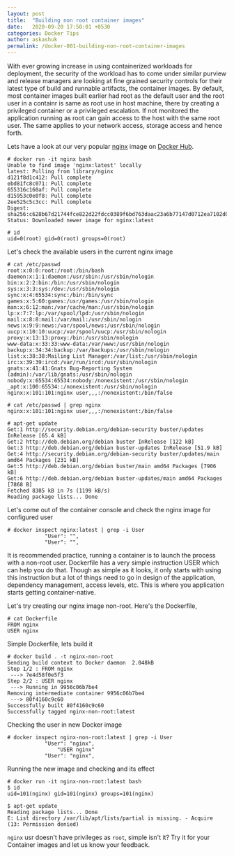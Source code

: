```yaml
---
layout: post
title:  "Building non root container images"
date:   2020-09-20 17:50:01 +0530
categories: Docker Tips
author: askashuk
permalink: /docker-001-building-non-root-container-images
---
```

With ever growing increase in using containerized workloads for deployment, the security of the workload has to come under similar purview and release managers are looking at fine grained security controls for their latest type of build and runnable artifacts, the container images. By default, most container images built earlier had root as the default user and the root user in a containr is same as root use in host machine, there by creating a privileged container or a privileged escalation. If not monitored the application running as root can gain access to the host with the same root user. The same applies to your network access, storage access and hence forth.

Lets have a look at our very popular [nginx][2] image on [Docker Hub][1].

```
# docker run -it nginx bash
Unable to find image 'nginx:latest' locally
latest: Pulling from library/nginx
d121f8d1c412: Pull complete
ebd81fc8c071: Pull complete
655316c160af: Pull complete
d15953c0e0f8: Pull complete
2ee525c5c3cc: Pull complete
Digest: sha256:c628b67d21744fce822d22fdcc0389f6bd763daac23a6b77147d0712ea7102d0
Status: Downloaded newer image for nginx:latest

# id
uid=0(root) gid=0(root) groups=0(root)
```
Let's check the available users in the current nginx image
```
# cat /etc/passwd
root:x:0:0:root:/root:/bin/bash
daemon:x:1:1:daemon:/usr/sbin:/usr/sbin/nologin
bin:x:2:2:bin:/bin:/usr/sbin/nologin
sys:x:3:3:sys:/dev:/usr/sbin/nologin
sync:x:4:65534:sync:/bin:/bin/sync
games:x:5:60:games:/usr/games:/usr/sbin/nologin
man:x:6:12:man:/var/cache/man:/usr/sbin/nologin
lp:x:7:7:lp:/var/spool/lpd:/usr/sbin/nologin
mail:x:8:8:mail:/var/mail:/usr/sbin/nologin
news:x:9:9:news:/var/spool/news:/usr/sbin/nologin
uucp:x:10:10:uucp:/var/spool/uucp:/usr/sbin/nologin
proxy:x:13:13:proxy:/bin:/usr/sbin/nologin
www-data:x:33:33:www-data:/var/www:/usr/sbin/nologin
backup:x:34:34:backup:/var/backups:/usr/sbin/nologin
list:x:38:38:Mailing List Manager:/var/list:/usr/sbin/nologin
irc:x:39:39:ircd:/var/run/ircd:/usr/sbin/nologin
gnats:x:41:41:Gnats Bug-Reporting System (admin):/var/lib/gnats:/usr/sbin/nologin
nobody:x:65534:65534:nobody:/nonexistent:/usr/sbin/nologin
_apt:x:100:65534::/nonexistent:/usr/sbin/nologin
nginx:x:101:101:nginx user,,,:/nonexistent:/bin/false

# cat /etc/passwd | grep nginx
nginx:x:101:101:nginx user,,,:/nonexistent:/bin/false

# apt-get update
Get:1 http://security.debian.org/debian-security buster/updates InRelease [65.4 kB]
Get:2 http://deb.debian.org/debian buster InRelease [122 kB]
Get:3 http://deb.debian.org/debian buster-updates InRelease [51.9 kB]
Get:4 http://security.debian.org/debian-security buster/updates/main amd64 Packages [231 kB]
Get:5 http://deb.debian.org/debian buster/main amd64 Packages [7906 kB]
Get:6 http://deb.debian.org/debian buster-updates/main amd64 Packages [7868 B]
Fetched 8385 kB in 7s (1199 kB/s)
Reading package lists... Done
```

Let's come out of the container console and check the nginx image for configured user
```
# docker inspect nginx:latest | grep -i User
            "User": "",
            "User": "",
```


It is recommended practice, running a container is to launch the process with a non-root user. Dockerfile has a very simple instruction USER which can help you do that. Though as simple as it looks, it only starts with using this instruction but a lot of things need to go in design of the application,  dependency management, access levels, etc. This is where you application starts getting container-native.

Let's try creating our nginx image non-root. Here's the Dockerfile,

```
# cat Dockerfile
FROM nginx
USER nginx
```
Simple Dockerfile, lets build it
```
# docker build . -t nginx-non-root
Sending build context to Docker daemon  2.048kB
Step 1/2 : FROM nginx
 ---> 7e4d58f0e5f3
Step 2/2 : USER nginx
 ---> Running in 9956c06b7be4
Removing intermediate container 9956c06b7be4
 ---> 80f4160c9c60
Successfully built 80f4160c9c60
Successfully tagged nginx-non-root:latest
```
Checking the user in new Docker image

```
# docker inspect nginx-non-root:latest | grep -i User
            "User": "nginx",
                "USER nginx"
            "User": "nginx",
```
Running the new image and checking and its effect
```
# docker run -it nginx-non-root:latest bash
$ id
uid=101(nginx) gid=101(nginx) groups=101(nginx)

$ apt-get update
Reading package lists... Done
E: List directory /var/lib/apt/lists/partial is missing. - Acquire (13: Permission denied)
```

`nginx` usr doesn't have privileges as `root`, simple isn't it? Try it for your Container images and let us know your feedback.

[1]: https://hub.docker.com/
[2]: https://hub.docker.com/_/nginx